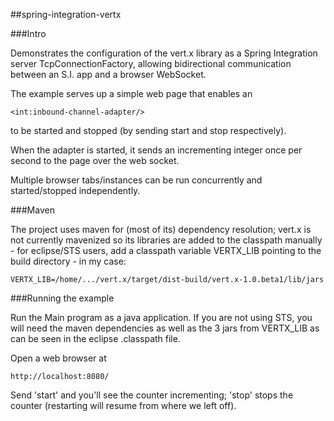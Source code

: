 ##spring-integration-vertx

###Intro

Demonstrates the configuration of the vert.x library as a Spring Integration server TcpConnectionFactory, allowing bidirectional communication between an S.I. app and a browser WebSocket.

The example serves up a simple web page that enables an


    <int:inbound-channel-adapter/>

to be started and stopped (by sending start and stop respectively).

When the adapter is started, it sends an incrementing integer once per second to the page over the web socket.

Multiple browser tabs/instances can be run concurrently and started/stopped independently.


###Maven

The project uses maven for (most of its) dependency resolution; vert.x is not currently mavenized so its libraries are added to the classpath manually - for eclipse/STS users, add a classpath variable VERTX_LIB pointing to the build directory - in my case:

    VERTX_LIB=/home/.../vert.x/target/dist-build/vert.x-1.0.beta1/lib/jars


###Running the example

Run the Main program as a java application. If you are not using STS, you will need the maven dependencies as well as the 3 jars from VERTX_LIB as can be seen in the eclipse .classpath file.


Open a web browser at

    http://localhost:8080/


Send 'start' and you'll see the counter incrementing; 'stop' stops the counter (restarting will resume from where we left off).



